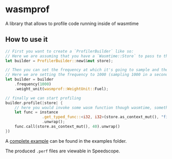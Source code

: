 # wasmprof

A library that allows to profile code running inside of wasmtime

## How to use it

```rust
// First you want to create a `ProfilerBuilder` like so:
// Here we are assuming that you have a `Wasmtime::Store` to pass to the builder.
let builder = ProfilerBuilder::new(&mut store);

// Then you can set the frequency at which it's going to sample and the kind of weight to use:
// Here we are setting the frequency to 1000 (sampling 1000 in a second) and we chose `Fuel` as the weight
let builder = builder
    .frequency(1000)
    .weight_unit(wasmprof::WeightUnit::Fuel);

// finally we can start profiling
builder.profile(|store| {
    // here you would invoke some wasm function though wasmtime, something like this:
    let func = instance
                .get_typed_func::<i32, i32>(store.as_context_mut(), "fib")
                .unwrap();
    func.call(store.as_context_mut(), 40).unwrap()
})
```

A [complete example](https://github.com/Shopify/wasmprof/blob/main/examples/basic.rs) can be found in the examples folder.

The produced `.perf` files are viewable in Speedscope.
